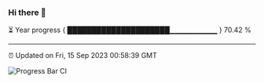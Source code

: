 ### Hi there 👋

⏳ Year progress { █████████████████████▁▁▁▁▁▁▁▁▁ } 70.42 %

---

⏰ Updated on Fri, 15 Sep 2023 00:58:39 GMT

![Progress Bar CI](https://github.com/liununu/liununu/workflows/Progress%20Bar%20CI/badge.svg)
